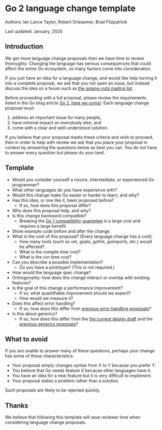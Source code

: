 # Go 2 language change template

Authors: Ian Lance Taylor, Robert Griesemer, Brad Fitzpatrick

Last updated: January, 2020

## Introduction

We get more language change proposals than we have time to review
thoroughly.
Changing the language has serious consequences that could affect the
entire Go ecosystem, so many factors come into consideration.

If you just have an idea for a language change, and would like help
turning it into a complete proposal, we ask that you not open an
issue, but instead discuss the idea on a forum such as [the
golang-nuts mailing
list](https://groups.google.com/forum/#!forum/golang-nuts).

Before proceeding with a full proposal, please review the requirements
listed in the Go blog article [Go 2, here we
come!](https://blog.golang.org/go2-here-we-come): Each language change
proposal must:

1. address an important issue for many people,
1. have minimal impact on everybody else, and
1. come with a clear and well-understood solution.

If you believe that your proposal meets these criteria and wish to
proceed, then in order to help with review we ask that you place your
proposal in context by answering the questions below as best you can.
You do not have to answer every question but please do your best.

## Template

- Would you consider yourself a novice, intermediate, or experienced Go programmer?
- What other languages do you have experience with?
- Would this change make Go easier or harder to learn, and why?
- Has this idea, or one like it, been proposed before?
  - If so, how does this proposal differ?
- Who does this proposal help, and why?
- Is this change backward compatible?
  - Breaking the [Go 1 compatibility guarantee](https://golang.org/doc/go1compat) is a large cost and requires a large benefit.
- Show example code before and after the change.
- What is the cost of this proposal? (Every language change has a cost).
  - How many tools (such as vet, gopls, gofmt, goimports, etc.) would be affected?
  - What is the compile time cost?
  - What is the run time cost?
- Can you describe a possible implementation?
  - Do you have a prototype? (This is not required.)
- How would the language spec change?
- Orthogonality: how does this change interact or overlap with existing features?
- Is the goal of this change a performance improvement?
  - If so, what quantifiable improvement should we expect?
  - How would we measure it?
- Does this affect error handling?
  - If so, how does this differ from [previous error handling proposals](https://github.com/golang/go/issues?utf8=%E2%9C%93&q=label%3Aerror-handling)?
- Is this about generics?
  - If so, how does this differ from the [the current design
    draft](https://go.googlesource.com/proposal/+/master/design/go2draft-contracts.md)
    and the [previous generics proposals](https://github.com/golang/go/issues?utf8=%E2%9C%93&q=label%3Agenerics)?

## What to avoid

If you are unable to answer many of these questions, perhaps your
change has some of these characteristics:

- Your proposal simply changes syntax from X to Y because you prefer Y.
- You believe that Go needs feature X because other languages have it.
- You have an idea for a new feature but it is very difficult to implement.
- Your proposal states a problem rather than a solution.

Such proposals are likely to be rejected quickly.

## Thanks

We believe that following this template will save reviewer time when
considering language change proposals.
